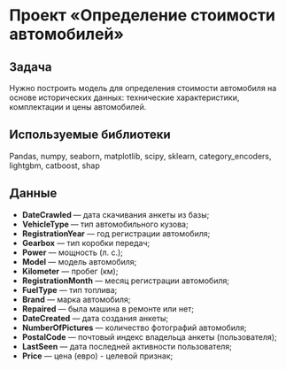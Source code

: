 # Проект «Определение стоимости автомобилей»

## Задача

Нужно построить модель для определения стоимости автомобиля на основе исторических данных: технические характеристики, комплектации и цены автомобилей.

## Используемые библиотеки

Pandas, numpy, seaborn, matplotlib, scipy, sklearn, category_encoders, lightgbm, catboost, shap

## Данные

 - <b>DateCrawled </b> — дата скачивания анкеты из базы;
 - <b>VehicleType </b> — тип автомобильного кузова;
 - <b>RegistrationYear</b> — год регистрации автомобиля;
 - <b>Gearbox</b> — тип коробки передач;
 - <b>Power</b> —  мощность (л. с.);
 - <b>Model</b> — модель автомобиля;
 - <b>Kilometer</b> — пробег (км);
 - <b>RegistrationMonth</b> — месяц регистрации автомобиля;
 - <b>FuelType</b> — тип топлива;
 - <b>Brand</b> — марка автомобиля;
 - <b>Repaired</b> — была машина в ремонте или нет;
 - <b>DateCreated</b> — дата создания анкеты;
 - <b>NumberOfPictures</b> — количество фотографий автомобиля;
 - <b>PostalCode</b> — почтовый индекс владельца анкеты (пользователя);
 - <b>LastSeen</b> — дата последней активности пользователя;
 - <b>Price</b> — цена (евро) - целевой признак;
